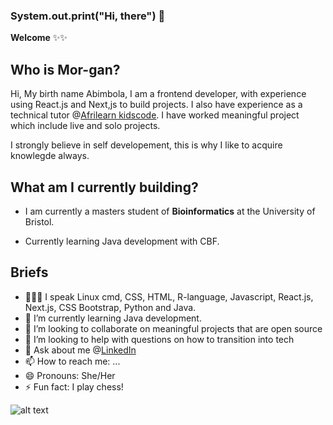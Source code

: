 ### System.out.print(**"Hi, there"**) 👋

**Welcome** ✨✨ 

## **Who is Mor-gan**? 

Hi, My birth name Abimbola, I am a frontend developer, with experience using React.js and Next,js to build projects. I also have experience as a technical tutor @[Afrilearn kidscode](https://kidscode.myafrilearn.com/). I have worked meaningful project which include live and solo projects. 

I strongly believe in self developement, this is why I like to acquire knowlegde always.

## **What am I currently building**? 

- I am currently a masters student  of **Bioinformatics** at the University of Bristol. 

- Currently learning Java development with CBF.

## **Briefs**
- 👨🏾‍💻 I speak Linux cmd, CSS, HTML, R-language, Javascript, React.js, Next.js, CSS Bootstrap, Python and Java.
- 🌱 I’m currently learning Java development.
- 👯 I’m looking to collaborate on meaningful projects that are open source
- 🤔 I’m looking to help with questions on how to transition into tech
- 💬 Ask about me @[LinkedIn](https://www.linkedin.com/public-profile/settings?lipi=urn%3Ali%3Apage%3Ad_flagship3_profile_self_edit_contact-info%3BJN50HmrqTomFF3inG9SGVw%3D%3D)
- 📫 How to reach me: ...
- 😄 Pronouns: She/Her
- ⚡ Fun fact: I play chess!

![alt text]([https://github.com/[username]/[reponame]/blob/[branch]/image.jpg?raw=true](https://camo.githubusercontent.com/d0c5300d7941f9fa93fdbb35009b4d980e5e9acd0fec481d30b8c67b6d6d90bb/687474703a2f2f696d672e736869656c64732e696f2f62616467652f2d527562792d3337373641423f7374796c653d666c61742d737175617265266c6f676f3d72756279266c6f676f436f6c6f723d666666666666)https://camo.githubusercontent.com/d0c5300d7941f9fa93fdbb35009b4d980e5e9acd0fec481d30b8c67b6d6d90bb/687474703a2f2f696d672e736869656c64732e696f2f62616467652f2d527562792d3337373641423f7374796c653d666c61742d737175617265266c6f676f3d72756279266c6f676f436f6c6f723d666666666666)



